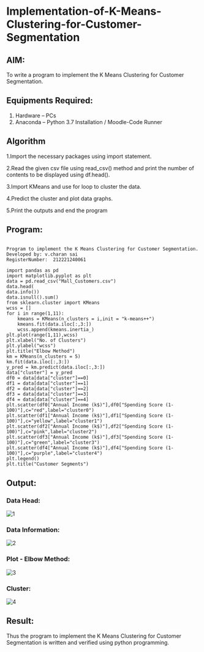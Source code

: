 # Implementation-of-K-Means-Clustering-for-Customer-Segmentation

## AIM:
To write a program to implement the K Means Clustering for Customer Segmentation.

## Equipments Required:
1. Hardware – PCs
2. Anaconda – Python 3.7 Installation / Moodle-Code Runner

## Algorithm
1.Import the necessary packages using import statement.

2.Read the given csv file using read_csv() method and print the number of contents to be displayed using df.head().

3.Import KMeans and use for loop to cluster the data.

4.Predict the cluster and plot data graphs.

5.Print the outputs and end the program

## Program:
```

Program to implement the K Means Clustering for Customer Segmentation.
Developed by: v.charan sai
RegisterNumber:  212221240061

```
~~~
import pandas as pd
import matplotlib.pyplot as plt
data = pd.read_csv("Mall_Customers.csv")
data.head(
data.info())
data.isnull().sum()
from sklearn.cluster import KMeans
wcss = []
for i in range(1,11):
    kmeans = KMeans(n_clusters = i,init = "k-means++")
    kmeans.fit(data.iloc[:,3:])
    wcss.append(kmeans.inertia_)
plt.plot(range(1,11),wcss)
plt.xlabel("No. of Clusters")
plt.ylabel("wcss")
plt.title("Elbow Method")
km = KMeans(n_clusters = 5)
km.fit(data.iloc[:,3:])
y_pred = km.predict(data.iloc[:,3:])
data["cluster"] = y_pred
df0 = data[data["cluster"]==0]
df1 = data[data["cluster"]==1]
df2 = data[data["cluster"]==2]
df3 = data[data["cluster"]==3]
df4 = data[data["cluster"]==4]
plt.scatter(df0["Annual Income (k$)"],df0["Spending Score (1-100)"],c="red",label="cluster0")
plt.scatter(df1["Annual Income (k$)"],df1["Spending Score (1-100)"],c="yellow",label="cluster1")
plt.scatter(df2["Annual Income (k$)"],df2["Spending Score (1-100)"],c="pink",label="cluster2")
plt.scatter(df3["Annual Income (k$)"],df3["Spending Score (1-100)"],c="green",label="cluster3")
plt.scatter(df4["Annual Income (k$)"],df4["Spending Score (1-100)"],c="purple",label="cluster4")
plt.legend()
plt.title("Customer Segments")

~~~

## Output:
### Data Head:
![1](https://user-images.githubusercontent.com/94296221/172999830-112218b5-d614-45b0-befb-5db7974d7564.png)

### Data Information:
![2](https://user-images.githubusercontent.com/94296221/172999839-5d60ff72-1a2e-410f-9cc6-1365af0879a3.png)

### Plot - Elbow Method:
![3](https://user-images.githubusercontent.com/94296221/172999842-db6539c3-41dd-4d7c-a583-1857662e8bd4.png)

### Cluster:
![4](https://user-images.githubusercontent.com/94296221/172999848-430297bb-8c73-4433-b1f0-6757cdf53535.png)


## Result:
Thus the program to implement the K Means Clustering for Customer Segmentation is written and verified using python programming.
